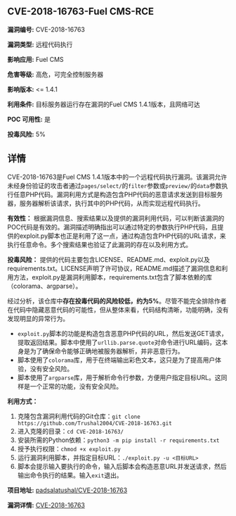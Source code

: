 ## CVE-2018-16763-Fuel CMS-RCE

**漏洞编号:** CVE-2018-16763

**漏洞类型:** 远程代码执行

**影响应用:** Fuel CMS

**危害等级:** 高危，可完全控制服务器

**影响版本:** <= 1.4.1

**利用条件:** 目标服务器运行存在漏洞的Fuel CMS 1.4.1版本，且网络可达

**POC 可用性:** 是

**投毒风险:** 5%

## 详情

CVE-2018-16763是Fuel CMS 1.4.1版本中的一个远程代码执行漏洞。该漏洞允许未经身份验证的攻击者通过`pages/select/`的`filter`参数或`preview/`的`data`参数执行任意PHP代码。漏洞利用方式是构造包含PHP代码的恶意请求发送到目标服务器，服务器解析该请求，执行其中的PHP代码，从而实现远程代码执行。

**有效性：**
根据漏洞信息、搜索结果以及提供的漏洞利用代码，可以判断该漏洞的POC代码是有效的。漏洞描述明确指出可以通过特定的参数执行PHP代码，且提供的exploit.py脚本也正是利用了这一点，通过构造包含PHP代码的URL请求，来执行任意命令。多个搜索结果也验证了此漏洞的存在以及利用方式。

**投毒风险：**
提供的代码主要包含LICENSE、README.md、exploit.py以及requirements.txt。LICENSE声明了许可协议，README.md描述了漏洞信息和利用方法，exploit.py是漏洞利用脚本，requirements.txt包含了脚本依赖的库（colorama、argparse）。

经过分析，该仓库中**存在投毒代码的风险较低，约为5%**。尽管不能完全排除作者在代码中隐藏恶意代码的可能性，但从整体来看，代码结构清晰，功能明确，没有发现明显的异常行为。
*   `exploit.py`脚本的功能是构造包含恶意PHP代码的URL，然后发送GET请求，提取返回结果。脚本中使用了`urllib.parse.quote`对命令进行URL编码，这本身是为了确保命令能够正确地被服务器解析，并非恶意行为。
*   脚本使用了`colorama`库，用于在终端输出彩色文本，这只是为了提高用户体验，没有安全风险。
*   脚本使用了`argparse`库，用于解析命令行参数，方便用户指定目标URL。这同样是一个正常的功能，没有安全风险。

**利用方式：**
1.  克隆包含漏洞利用代码的Git仓库：`git clone https://github.com/Trushal2004/CVE-2018-16763.git`
2.  进入克隆的目录：`cd CVE-2018-16763/`
3.  安装所需的Python依赖：`python3 -m pip install -r requirements.txt`
4.  授予执行权限：`chmod +x exploit.py`
5.  运行漏洞利用脚本，并指定目标URL：`./exploit.py -u <目标URL>`
6.  脚本会提示输入要执行的命令，输入后脚本会构造恶意URL并发送请求，然后输出命令执行的结果。输入`exit`退出。

**项目地址:** [padsalatushal/CVE-2018-16763](https://github.com/padsalatushal/CVE-2018-16763)

**漏洞详情:** [CVE-2018-16763](https://nvd.nist.gov/vuln/detail/CVE-2018-16763)